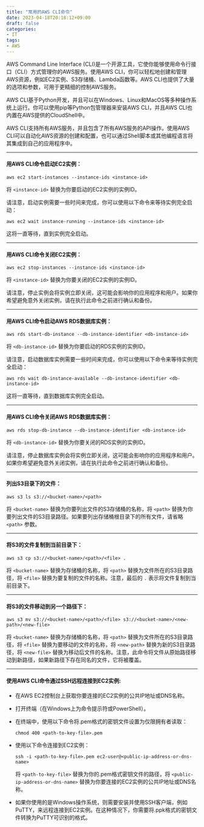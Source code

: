 ```yaml
---
title: "常用的AWS CLI命令"
date: 2023-04-18T20:18:12+09:00
draft: false
categories:
- IT
tags:
- AWS
---
```




AWS Command Line Interface (CLI)是一个开源工具，它使你能够使用命令行接口（CLI）方式管理你的AWS服务。使用AWS CLI，你可以轻松地创建和管理AWS资源，例如EC2实例、S3存储桶、Lambda函数等。AWS CLI也提供了大量的选项和参数，可用于更精细的控制AWS服务。

AWS CLI基于Python开发，并且可以在Windows、Linux和MacOS等多种操作系统上运行。你可以使用pip等Python包管理器来安装AWS CLI，并且AWS CLI也内置在AWS提供的CloudShell中。

AWS CLI支持所有AWS服务，并且包含了所有AWS服务的API操作。使用AWS CLI可以自动化AWS资源的创建和配置，也可以通过Shell脚本或其他编程语言将其集成到自己的应用程序中。



---

#### 用AWS CLI命令启动EC2实例：

```shell
aws ec2 start-instances --instance-ids <instance-id>
```

将 `<instance-id>` 替换为你要启动的EC2实例的实例ID。

请注意，启动实例需要一些时间来完成，你可以使用以下命令来等待实例完全启动：

```
aws ec2 wait instance-running --instance-ids <instance-id>
```

这将一直等待，直到实例完全启动。



---

#### 用AWS CLI命令关闭EC2实例：

```
aws ec2 stop-instances --instance-ids <instance-id>
```

将 `<instance-id>` 替换为你要关闭的EC2实例的实例ID。

请注意，停止实例会将实例立即关闭，这可能会影响你的应用程序和用户。如果你希望避免意外关闭实例，请在执行此命令之前进行确认和备份。



---

#### 用AWS CLI命令启动AWS RDS数据库实例：

```
aws rds start-db-instance --db-instance-identifier <db-instance-id>
```

将 `<db-instance-id>` 替换为你要启动的RDS实例的实例ID。

请注意，启动数据库实例需要一些时间来完成，你可以使用以下命令来等待实例完全启动：

```
aws rds wait db-instance-available --db-instance-identifier <db-instance-id>
```

这将一直等待，直到数据库实例完全启动。



---

#### 用AWS CLI命令关闭AWS RDS数据库实例：

```
aws rds stop-db-instance --db-instance-identifier <db-instance-id>
```

将 `<db-instance-id>` 替换为你要关闭的RDS实例的实例ID。

请注意，停止数据库实例会将实例立即关闭，这可能会影响你的应用程序和用户。如果你希望避免意外关闭实例，请在执行此命令之前进行确认和备份。



---

#### 列出S3目录下的文件：

```
aws s3 ls s3://<bucket-name>/<path>
```

将 `<bucket-name>` 替换为你要列出文件的S3存储桶的名称，将 `<path>` 替换为你要列出文件的S3目录路径。如果要列出存储桶根目录下的所有文件，请省略 `<path>` 参数。



---

#### 将S3的文件复制到当前目录下：

```
aws s3 cp s3://<bucket-name>/<path>/<file> .
```

将 `<bucket-name>` 替换为存储桶的名称，将 `<path>` 替换为文件所在的S3目录路径，将 `<file>` 替换为要复制的文件的名称。注意，最后的 `.` 表示将文件复制到当前目录下。



---

#### 将S3的文件移动到另一个路径下：

```
aws s3 mv s3://<bucket-name>/<path>/<file> s3://<bucket-name>/<new-path>/<new-file>
```

将 `<bucket-name>` 替换为存储桶的名称，将 `<path>` 替换为文件所在的S3目录路径，将 `<file>` 替换为要移动的文件的名称，将 `<new-path>` 替换为新的S3目录路径，将 `<new-file>` 替换为移动后文件的名称。注意，此命令将文件从原始路径移动到新路径，如果新路径下存在同名的文件，它将被覆盖。



---

#### 使用AWS CLI命令通过SSH远程连接到EC2实例:

- 在AWS EC2控制台上获取你要连接的EC2实例的公共IP地址或DNS名称。

- 打开终端（在Windows上为命令提示符或PowerShell）。

- 在终端中，使用以下命令将.pem格式的密钥文件设置为仅限拥有者读取：

  ```shell
  chmod 400 <path-to-key-file>.pem
  ```

- 使用以下命令连接到EC2实例：

  ```shell
  ssh -i <path-to-key-file>.pem ec2-user@<public-ip-address-or-dns-name>
  ```

  将 `<path-to-key-file>` 替换为你的.pem格式密钥文件的路径，将 `<public-ip-address-or-dns-name>` 替换为你要连接的EC2实例的公共IP地址或DNS名称。

- 如果你使用的是Windows操作系统，则需要安装并使用SSH客户端，例如PuTTY，来远程连接到EC2实例。在这种情况下，你需要将.ppk格式的密钥文件转换为PuTTY可识别的格式。

